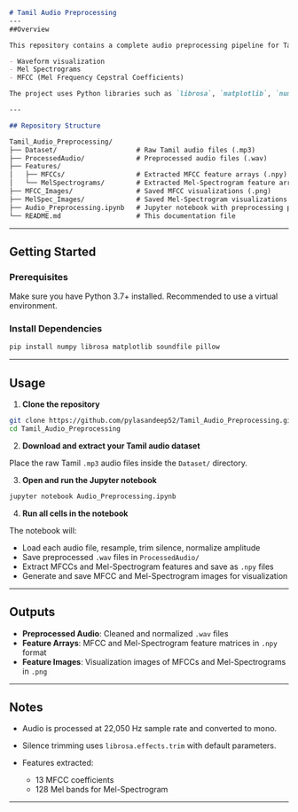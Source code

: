 ````markdown
# Tamil Audio Preprocessing
---
##Overview

This repository contains a complete audio preprocessing pipeline for Tamil audio files. It loads raw `.mp3` audio data, trims silence, normalizes the audio, and extracts key features including:

- Waveform visualization
- Mel Spectrograms
- MFCC (Mel Frequency Cepstral Coefficients)

The project uses Python libraries such as `librosa`, `matplotlib`, `numpy`, and `soundfile` for audio processing and visualization.

---

## Repository Structure

Tamil_Audio_Preprocessing/
├── Dataset/                    # Raw Tamil audio files (.mp3)
├── ProcessedAudio/             # Preprocessed audio files (.wav)
├── Features/
│   ├── MFCCs/                  # Extracted MFCC feature arrays (.npy)
│   └── MelSpectrograms/        # Extracted Mel-Spectrogram feature arrays (.npy)
├── MFCC_Images/                # Saved MFCC visualizations (.png)
├── MelSpec_Images/             # Saved Mel-Spectrogram visualizations (.png)
├── Audio_Preprocessing.ipynb   # Jupyter notebook with preprocessing pipeline
└── README.md                   # This documentation file
````

---

## Getting Started

### Prerequisites

Make sure you have Python 3.7+ installed. Recommended to use a virtual environment.

### Install Dependencies

```bash
pip install numpy librosa matplotlib soundfile pillow
```

---

## Usage

1. **Clone the repository**

```bash
git clone https://github.com/pylasandeep52/Tamil_Audio_Preprocessing.git
cd Tamil_Audio_Preprocessing
```

2. **Download and extract your Tamil audio dataset**

Place the raw Tamil `.mp3` audio files inside the `Dataset/` directory.

3. **Open and run the Jupyter notebook**

```bash
jupyter notebook Audio_Preprocessing.ipynb
```

4. **Run all cells in the notebook**

The notebook will:

* Load each audio file, resample, trim silence, normalize amplitude
* Save preprocessed `.wav` files in `ProcessedAudio/`
* Extract MFCCs and Mel-Spectrogram features and save as `.npy` files
* Generate and save MFCC and Mel-Spectrogram images for visualization

---

## Outputs

* **Preprocessed Audio**: Cleaned and normalized `.wav` files
* **Feature Arrays**: MFCC and Mel-Spectrogram feature matrices in `.npy` format
* **Feature Images**: Visualization images of MFCCs and Mel-Spectrograms in `.png`

---

## Notes

* Audio is processed at 22,050 Hz sample rate and converted to mono.
* Silence trimming uses `librosa.effects.trim` with default parameters.
* Features extracted:

  * 13 MFCC coefficients
  * 128 Mel bands for Mel-Spectrogram

---


